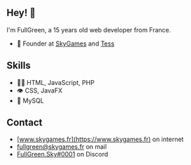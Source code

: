 ## Hey! 👋
I'm FullGreen, a 15 years old web developer from France.

- 🧭 Founder at [SkyGames](https:/www.skygames.fr) and [Tess](https://discord.gg/HVyHj8AGaz)

## Skills
- 👨‍💻 HTML, JavaScript, PHP
- 👁️ CSS, JavaFX
- 💽 MySQL

## Contact
- [www.skygames.fr](https://www.skygames.fr) on internet
- [fullgreen@skygames.fr](mailto:fullgreen@skygames.fr) on mail
- [FullGreen.Sky#0001](./) on Discord
